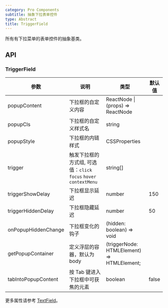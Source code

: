 ```yaml
---
category: Pro Components
subtitle: 抽象下拉表单控件
type: Abstract
title: TriggerField
---
```


所有有下拉菜单的表单控件的抽象基类。

## API

### TriggerField

| 参数 | 说明 | 类型 | 默认值 |
| --- | --- | --- | --- |
| popupContent | 下拉框的自定义内容 | ReactNode \| (props) => ReactNode |  |
| popupCls | 下拉框的自定义样式名 | string |  |
| popupStyle | 下拉框的内链样式 | CSSProperties |  |
| trigger | 触发下拉框的方式组, 可选值：`click` `focus` `hover` `contextMenu` | string\[\] |  |
| triggerShowDelay | 下拉框显示延迟 | number | 150 |
| triggerHiddenDelay | 下拉框隐藏延迟 | number | 50 |
| onPopupHiddenChange | 下拉框变化的钩子 | (hidden: boolean) => void |  |
| getPopupContainer | 定义浮层的容器，默认为 body | (triggerNode: HTMLElement) => HTMLElement; |  |
| tabIntoPopupContent | 按 Tab 键进入下拉框中可获焦的元素 | boolean | false |

更多属性请参考 [TextField](/components-pro/text-field/#TextField)。
